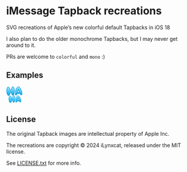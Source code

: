 # iMessage Tapback recreations

SVG recreations of Apple’s new colorful default Tapbacks in iOS 18

I also plan to do the older monochrome Tapbacks, but I may never get around to
it.

PRs are welcome to `colorful` and `mono` :)

## Examples

<img src="./colorful/haha.svg" alt="Haha Tapback" width="44" height="44" />

## License

The original Tapback images are intellectual property of Apple Inc.

The recreations are copyright © 2024 iLynxcat, released under the MIT license.

See [LICENSE.txt](LICENSE.txt) for more info.
